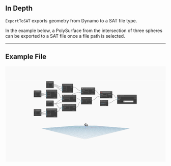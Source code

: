 ## In Depth
`ExportToSAT` exports geometry from Dynamo to a SAT file type. 

In the example below, a PolySurface from the intersection of three spheres can be exported to a SAT file once a file path is selected.

___
## Example File

![ExportToSAT](./GeometryUI.ExportWithUnits_img.jpg)